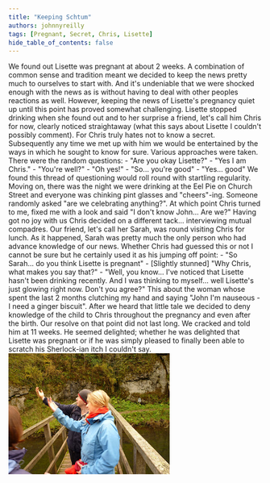 ```yaml
---
title: "Keeping Schtum"
authors: johnnyreilly
tags: [Pregnant, Secret, Chris, Lisette]
hide_table_of_contents: false
---
```

We found out Lisette was pregnant at about 2 weeks. A combination of common sense and tradition meant we decided to keep the news pretty much to ourselves to start with. And it's undeniable that we were shocked enough with the news as is without having to deal with other peoples reactions as well. However, keeping the news of Lisette's pregnancy quiet up until this point has proved somewhat challenging. Lisette stopped drinking when she found out and to her surprise a friend, let's call him Chris for now, clearly noticed straightaway (what this says about Lisette I couldn't possibly comment). For Chris truly hates not to know a secret. Subsequently any time we met up with him we would be entertained by the ways in which he sought to know for sure. Various approaches were taken. There were the random questions: - "Are you okay Lisette?" - "Yes I am Chris." - "You're well?" - "Oh yes!" - "So... you're good" - "Yes... good" We found this thread of questioning would roll round with startling regularity. Moving on, there was the night we were drinking at the Eel Pie on Church Street and everyone was chinking pint glasses and "cheers"-ing. Someone randomly asked "are we celebrating anything?". At which point Chris turned to me, fixed me with a look and said "I don't know John... Are we?" Having got no joy with us Chris decided on a different tack... interviewing mutual compadres. Our friend, let's call her Sarah, was round visiting Chris for lunch. As it happened, Sarah was pretty much the only person who had advance knowledge of our news. Whether Chris had guessed this or not I cannot be sure but he certainly used it as his jumping off point: - "So Sarah... do you think Lisette is pregnant" - [Slightly stunned] "Why Chris, what makes you say that?" - "Well, you know... I've noticed that Lisette hasn't been drinking recently. And I was thinking to myself... well Lisette's just glowing right now. Don't you agree?" This about the woman whose spent the last 2 months clutching my hand and saying "John I'm nauseous - I need a ginger biscuit". After we heard that little tale we decided to deny knowledge of the child to Chris throughout the pregnancy and even after the birth. Our resolve on that point did not last long. We cracked and told him at 11 weeks. He seemed delighted; whether he was delighted that Lisette was pregnant or if he was simply pleased to finally been able to scratch his Sherlock-ian itch I couldn't say. ![](P1050550.JPG)


